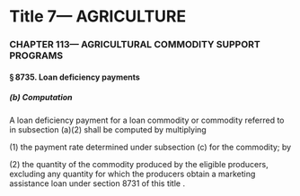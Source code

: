 
# Title 7— AGRICULTURE
### CHAPTER 113— AGRICULTURAL COMMODITY SUPPORT PROGRAMS
#### § 8735. Loan deficiency payments
##### (b) Computation

A loan deficiency payment for a loan commodity or commodity referred to in subsection (a)(2) shall be computed by multiplying

(1) the payment rate determined under subsection (c) for the commodity; by

(2) the quantity of the commodity produced by the eligible producers, excluding any quantity for which the producers obtain a marketing assistance loan under section 8731 of this title .
